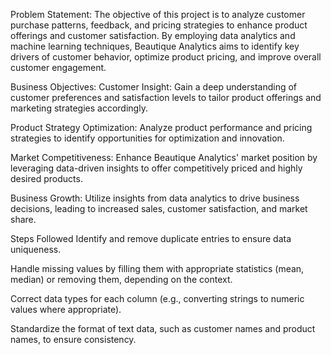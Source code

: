 Problem Statement:
The objective of this project is to analyze customer purchase patterns, feedback, and pricing strategies to enhance product offerings and customer satisfaction. By employing data analytics and machine learning techniques, Beautique Analytics aims to identify key drivers of customer behavior, optimize product pricing, and improve overall customer engagement.

Business Objectives:
Customer Insight: Gain a deep understanding of customer preferences and satisfaction levels to tailor product offerings and marketing strategies accordingly.

Product Strategy Optimization: Analyze product performance and pricing strategies to identify opportunities for optimization and innovation.

Market Competitiveness: Enhance Beautique Analytics' market position by leveraging data-driven insights to offer competitively priced and highly desired products.

Business Growth: Utilize insights from data analytics to drive business decisions, leading to increased sales, customer satisfaction, and market share.

Steps Followed
Identify and remove duplicate entries to ensure data uniqueness.

Handle missing values by filling them with appropriate statistics (mean, median) or removing them, depending on the context.

Correct data types for each column (e.g., converting strings to numeric values where appropriate).

Standardize the format of text data, such as customer names and product names, to ensure consistency.
